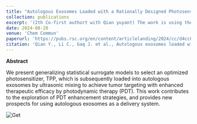 ```yaml
---
title: "Autologous Exosomes Loaded with a Rationally Designed Photosensitizer for Enhanced Photodynamic Therapy"
collection: publications
excerpt: '(2th Co-first author† with Qian yuyan†) The work is using the Machine Learning for find efficiently photosensitizers for exo target photodynamic cancer therapy.'
date: 2024-08-20
venue: 'Chem Commun'
paperurl: 'https://pubs.rsc.org/en/content/articlelanding/2024/cc/d4cc02168a'
citation: 'Qian Y., Li C., Gaq J. et al., Autologous exosomes loaded with a rationally designed photosensitizer for enhanced photodynamic therapy. Chem Commun Advance (2024). https://doi.org/10.1039/D4CC02168A'
---
```


**Abstract**

We present generalizing statistical surrogate models to select an optimized photosensitizer, TPP, which is subsequently loaded into autologous exosomes by ultrasonic mixing to achieve tumor targeting with enhanced therapeutic efficacy by photodynamic therapy (PDT). 
This work contributes to the exploration of PDT enhancement strategies, and provides new prospects for using autologous exosomes as a delivery system.

![Get](https://github.com/user-attachments/assets/02cfafd1-2726-4b1a-9a3f-4923008fdba8)
